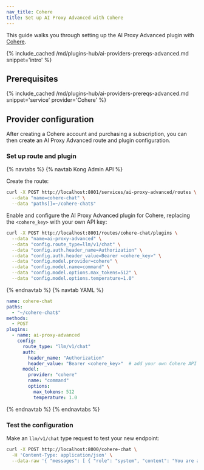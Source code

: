 ```yaml
---
nav_title: Cohere
title: Set up AI Proxy Advanced with Cohere
---
```


This guide walks you through setting up the AI Proxy Advanced plugin with [Cohere](https://cohere.com/).

{% include_cached /md/plugins-hub/ai-providers-prereqs-advanced.md snippet='intro' %}

## Prerequisites

{% include_cached /md/plugins-hub/ai-providers-prereqs-advanced.md snippet='service' provider='Cohere' %}

## Provider configuration

After creating a Cohere account and purchasing a subscription, you can then create an
AI Proxy Advanced route and plugin configuration.

### Set up route and plugin

{% navtabs %}
{% navtab Kong Admin API %}

Create the route:

```bash
curl -X POST http://localhost:8001/services/ai-proxy-advanced/routes \
  --data "name=cohere-chat" \
  --data "paths[]=~/cohere-chat$"
```

Enable and configure the AI Proxy Advanced plugin for Cohere, replacing the `<cohere_key>` with your own API key:

```bash
curl -X POST http://localhost:8001/routes/cohere-chat/plugins \
  --data "name=ai-proxy-advanced" \
  --data "config.route_type=llm/v1/chat" \
  --data "config.auth.header_name=Authorization" \
  --data "config.auth.header_value=Bearer <cohere_key>" \
  --data "config.model.provider=cohere" \
  --data "config.model.name=command" \
  --data "config.model.options.max_tokens=512" \
  --data "config.model.options.temperature=1.0"
```
{% endnavtab %}
{% navtab YAML %}
```yaml
name: cohere-chat
paths:
  - "~/cohere-chat$"
methods:
  - POST
plugins:
  - name: ai-proxy-advanced
    config:
      route_type: "llm/v1/chat"
      auth:
        header_name: "Authorization"
        header_value: "Bearer <cohere_key>"  # add your own Cohere API key
      model:
        provider: "cohere"
        name: "command"
        options:
          max_tokens: 512
          temperature: 1.0
```
{% endnavtab %}
{% endnavtabs %}

### Test the configuration

Make an `llm/v1/chat` type request to test your new endpoint:

```bash
curl -X POST http://localhost:8000/cohere-chat \
  -H 'Content-Type: application/json' \
  --data-raw '{ "messages": [ { "role": "system", "content": "You are a mathematician" }, { "role": "user", "content": "What is 1+1?"} ] }'
```
